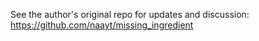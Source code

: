 See the author's original repo for updates and discussion: https://github.com/naayt/missing_ingredient
